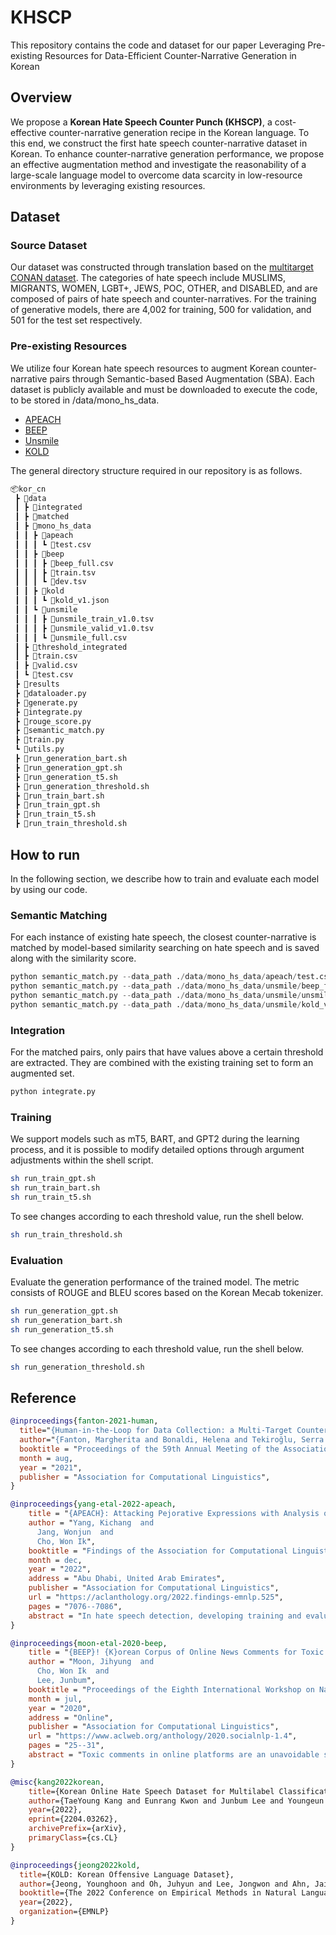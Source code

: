 # KHSCP
This repository contains the code and dataset for our paper Leveraging Pre-existing Resources for Data-Efficient Counter-Narrative Generation in Korean

## Overview

We propose a **Korean Hate Speech Counter Punch (KHSCP)**, a cost-effective counter-narrative generation recipe in the Korean language. To this end, we construct the first hate speech counter-narrative dataset in Korean. To enhance counter-narrative generation performance, we propose an effective augmentation method and investigate the reasonability of a large-scale language model to overcome data scarcity in low-resource environments by leveraging existing resources. 



## Dataset

### Source Dataset
Our dataset was constructed through translation based on the [multitarget CONAN dataset](https://aclanthology.org/2021.acl-long.250/). The categories of hate speech include MUSLIMS, MIGRANTS, WOMEN, LGBT+, JEWS, POC, OTHER, and DISABLED, and are composed of pairs of hate speech and counter-narratives. For the training of generative models, there are 4,002 for training, 500 for validation, and 501 for the test set respectively.

### Pre-existing Resources
We utilize four Korean hate speech resources to augment Korean counter-narrative pairs through Semantic-based Based Augmentation (SBA). Each dataset is publicly available and must be downloaded to execute the code, to be stored in /data/mono_hs_data.
  - [APEACH](https://aclanthology.org/2022.findings-emnlp.525/)
  - [BEEP](https://aclanthology.org/2020.socialnlp-1.4/)
  - [Unsmile](https://arxiv.org/abs/2204.03262)
  - [KOLD](https://aclanthology.org/2022.emnlp-main.744/)

The general directory structure required in our repository is as follows.

```bash
📦kor_cn
 ┣ 📂data
 ┃ ┣ 📂integrated
 ┃ ┣ 📂matched
 ┃ ┣ 📂mono_hs_data
 ┃ ┃ ┣ 📂apeach
 ┃ ┃ ┃ ┗ 📜test.csv
 ┃ ┃ ┣ 📂beep
 ┃ ┃ ┃ ┣ 📜beep_full.csv
 ┃ ┃ ┃ ┣ 📜train.tsv
 ┃ ┃ ┃ ┗ 📜dev.tsv
 ┃ ┃ ┣ 📂kold
 ┃ ┃ ┃ ┗ 📜kold_v1.json
 ┃ ┃ ┗ 📂unsmile
 ┃ ┃ ┃ ┣ 📜unsmile_train_v1.0.tsv
 ┃ ┃ ┃ ┣ 📜unsmile_valid_v1.0.tsv
 ┃ ┃ ┃ ┗ 📜unsmile_full.csv
 ┃ ┣ 📂threshold_integrated
 ┃ ┣ 📜train.csv
 ┃ ┣ 📜valid.csv
 ┃ ┗ 📜test.csv
 ┣ 📂results
 ┣ 📜dataloader.py
 ┣ 📜generate.py
 ┣ 📜integrate.py
 ┣ 📜rouge_score.py
 ┣ 📜semantic_match.py 
 ┣ 📜train.py
 ┗ 📜utils.py
 ┣ 📜run_generation_bart.sh
 ┣ 📜run_generation_gpt.sh
 ┣ 📜run_generation_t5.sh
 ┣ 📜run_generation_threshold.sh
 ┣ 📜run_train_bart.sh
 ┣ 📜run_train_gpt.sh
 ┣ 📜run_train_t5.sh
 ┣ 📜run_train_threshold.sh
```


## How to run
In the following section, we describe how to train and evaluate each model by using our code.

### Semantic Matching
For each instance of existing hate speech, the closest counter-narrative is matched by model-based similarity searching on hate speech and is saved along with the similarity score.
```python
python semantic_match.py --data_path ./data/mono_hs_data/apeach/test.csv
python semantic_match.py --data_path ./data/mono_hs_data/unsmile/beep_full.csv
python semantic_match.py --data_path ./data/mono_hs_data/unsmile/unsmile_full.csv
python semantic_match.py --data_path ./data/mono_hs_data/unsmile/kold_v1.json
```

### Integration
For the matched pairs, only pairs that have values above a certain threshold are extracted. They are combined with the existing training set to form an augmented set.
```python
python integrate.py
```

### Training
We support models such as mT5, BART, and GPT2 during the learning process, and it is possible to modify detailed options through argument adjustments within the shell script.
```bash
sh run_train_gpt.sh
sh run_train_bart.sh
sh run_train_t5.sh
```

To see changes according to each threshold value, run the shell below.
```bash
sh run_train_threshold.sh
```

### Evaluation
Evaluate the generation performance of the trained model. The metric consists of ROUGE and BLEU scores based on the Korean Mecab tokenizer.
```bash
sh run_generation_gpt.sh
sh run_generation_bart.sh
sh run_generation_t5.sh
```

To see changes according to each threshold value, run the shell below.
```bash
sh run_generation_threshold.sh
```


## Reference
```bibtex
@inproceedings{fanton-2021-human,
  title="{Human-in-the-Loop for Data Collection: a Multi-Target Counter Narrative Dataset to Fight Online Hate Speech}",
  author="{Fanton, Margherita and Bonaldi, Helena and Tekiroğlu, Serra Sinem and Guerini, Marco}",
  booktitle = "Proceedings of the 59th Annual Meeting of the Association for Computational Linguistics",
  month = aug,
  year = "2021",
  publisher = "Association for Computational Linguistics",
}
```
```bibtex
@inproceedings{yang-etal-2022-apeach,
    title = "{APEACH}: Attacking Pejorative Expressions with Analysis on Crowd-Generated Hate Speech Evaluation Datasets",
    author = "Yang, Kichang  and
      Jang, Wonjun  and
      Cho, Won Ik",
    booktitle = "Findings of the Association for Computational Linguistics: EMNLP 2022",
    month = dec,
    year = "2022",
    address = "Abu Dhabi, United Arab Emirates",
    publisher = "Association for Computational Linguistics",
    url = "https://aclanthology.org/2022.findings-emnlp.525",
    pages = "7076--7086",
    abstract = "In hate speech detection, developing training and evaluation datasets across various domains is the critical issue. Whereas, major approaches crawl social media texts and hire crowd-workers to annotate the data. Following this convention often restricts the scope of pejorative expressions to a single domain lacking generalization. Sometimes domain overlap between training corpus and evaluation set overestimate the prediction performance when pretraining language models on low-data language. To alleviate these problems in Korean, we propose APEACH that asks unspecified users to generate hate speech examples followed by minimal post-labeling. We find that APEACH can collect useful datasets that are less sensitive to the lexical overlaps between the pretraining corpus and the evaluation set, thereby properly measuring the model performance.",
}
```
```bibtex
@inproceedings{moon-etal-2020-beep,
    title = "{BEEP}! {K}orean Corpus of Online News Comments for Toxic Speech Detection",
    author = "Moon, Jihyung  and
      Cho, Won Ik  and
      Lee, Junbum",
    booktitle = "Proceedings of the Eighth International Workshop on Natural Language Processing for Social Media",
    month = jul,
    year = "2020",
    address = "Online",
    publisher = "Association for Computational Linguistics",
    url = "https://www.aclweb.org/anthology/2020.socialnlp-1.4",
    pages = "25--31",
    abstract = "Toxic comments in online platforms are an unavoidable social issue under the cloak of anonymity. Hate speech detection has been actively done for languages such as English, German, or Italian, where manually labeled corpus has been released. In this work, we first present 9.4K manually labeled entertainment news comments for identifying Korean toxic speech, collected from a widely used online news platform in Korea. The comments are annotated regarding social bias and hate speech since both aspects are correlated. The inter-annotator agreement Krippendorff{'}s alpha score is 0.492 and 0.496, respectively. We provide benchmarks using CharCNN, BiLSTM, and BERT, where BERT achieves the highest score on all tasks. The models generally display better performance on bias identification, since the hate speech detection is a more subjective issue. Additionally, when BERT is trained with bias label for hate speech detection, the prediction score increases, implying that bias and hate are intertwined. We make our dataset publicly available and open competitions with the corpus and benchmarks.",
}
```
```bibtex
@misc{kang2022korean,
    title={Korean Online Hate Speech Dataset for Multilabel Classification: How Can Social Science Aid Developing Better Hate Speech Dataset?},
    author={TaeYoung Kang and Eunrang Kwon and Junbum Lee and Youngeun Nam and Junmo Song and JeongKyu Suh},
    year={2022},
    eprint={2204.03262},
    archivePrefix={arXiv},
    primaryClass={cs.CL}
}
```
```bibtex
@inproceedings{jeong2022kold,
  title={KOLD: Korean Offensive Language Dataset},
  author={Jeong, Younghoon and Oh, Juhyun and Lee, Jongwon and Ahn, Jaimeen and Moon, Jihyung and Park, Sungjoon and Oh, Alice Haeyun},
  booktitle={The 2022 Conference on Empirical Methods in Natural Language Processing, EMNLP 2022},
  year={2022},
  organization={EMNLP}
}
```
